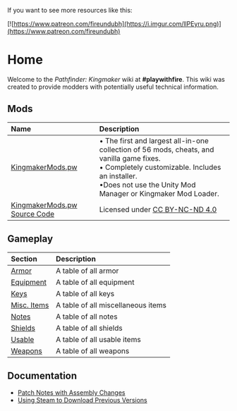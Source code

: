 <!-- TITLE: Pathfinder: Kingmaker -->
<!-- SUBTITLE: Pathfinder: Kingmaker -->

If you want to see more resources like this:

[![https://www.patreon.com/fireundubh](https://i.imgur.com/llPEyru.png)](https://www.patreon.com/fireundubh)

# Home
Welcome to the *Pathfinder: Kingmaker* wiki at **#playwithfire**. This wiki was created to provide modders with potentially useful technical information.

## Mods

Name | Description
:--- | :---
[KingmakerMods.pw](https://www.nexusmods.com/pathfinderkingmaker/mods/32) | &bull; The first and largest all-in-one collection of 56 mods, cheats, and vanilla game fixes.<br>&bull; Completely customizable. Includes an installer.<br>&bull;Does not use the Unity Mod Manager or Kingmaker Mod Loader.
[KingmakerMods.pw Source Code](https://github.com/fireundubh/KingmakerMods.pw) | Licensed under [CC BY-NC-ND 4.0](https://creativecommons.org/licenses/by-nc-nd/4.0/)

## Gameplay

Section | Description
:--- | :---
[Armor](kingmaker/armor) | A table of all armor
[Equipment](kingmaker/equipment) | A table of all equipment
[Keys](kingmaker/keys) | A table of all keys
[Misc. Items](kingmaker/misc-items) | A table of all miscellaneous items
[Notes](kingmaker/notes) | A table of all notes
[Shields](kingmaker/shields) | A table of all shields
[Usable](kingmaker/usable) | A table of all usable items
[Weapons](kingmaker/weapons) | A table of all weapons

## Documentation

* [Patch Notes with Assembly Changes](kingmaker/patch-notes)
* [Using Steam to Download Previous Versions](/steam-console)